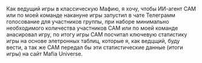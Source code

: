 Как ведущий игры в классическую Мафию, я хочу, чтобы ИИ-агент САМ или по моей команде накануне игры запустил в чате Телеграмм голосование для участников группы, при наборе минимально необходимого количества участников САМ или по моей команде анасировал игру, по итогу игры САМ посчитал ключевую статистику игры на основе элетронных таблиц, которые я, как ведцщий, буду вести, а так же САМ передал бы эти статистические данные (итоги игры) на сайт Mafia Universe.

